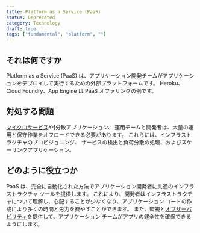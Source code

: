```yaml
---
title: Platform as a Service (PaaS)
status: Deprecated
category: Technology
draft: true
tags: ["fundamental", "platform", ""]
---
```


## それは何ですか

Platform as a Service (PaaS) は、アプリケーション開発チームがアプリケーションをデプロイして実行するための外部プラットフォームです。
Heroku、Cloud Foundry、App Engine は PaaS オファリングの例です。

## 対処する問題

[マイクロサービス](/microservices/)や[分散アプリケーション、
運用チームと開発者は、大量の運用と保守作業をオフロードできる必要があります。
これらには、インフラストラクチャのプロビジョニング、
<x id="5"></x>サービスの検出<x id="6"></x>と負荷分散の処理、および<x id="7"></x>スケーリング<x id="8"></x>アプリケーション。

## どのように役立つか

PaaS は、完全に自動化された方法でアプリケーション開発者に共通のインフラストラクチャ ツールを提供します。
これにより、開発者はインフラストラクチャについて理解し、心配することが少なくなり、アプリケーション コードの作成により多くの時間と労力を費やすことができます。
また、監視と[オブザーバビリティ](/observability/)を提供して、アプリケーション チームがアプリの健全性を確保できるようにします。
